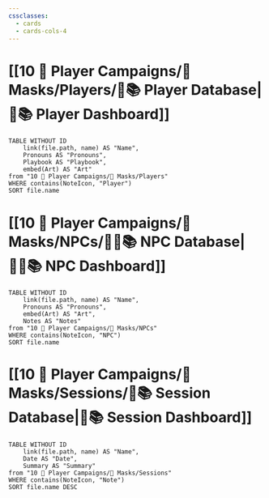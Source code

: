 ```yaml
---
cssclasses:
  - cards
  - cards-cols-4
---
```


# [[10 🧙 Player Campaigns/🦸 Masks/Players/🧙📚 Player Database|🧙📚 Player Dashboard]]
```dataview
TABLE WITHOUT ID 
	link(file.path, name) AS "Name", 
	Pronouns AS "Pronouns",
	Playbook AS "Playbook",
	embed(Art) AS "Art"
from "10 🧙 Player Campaigns/🦸 Masks/Players"
WHERE contains(NoteIcon, "Player")
SORT file.name
```

# [[10 🧙 Player Campaigns/🦸 Masks/NPCs/👨‍🌾📚 NPC Database|👨‍🌾📚 NPC Dashboard]]
```dataview
TABLE WITHOUT ID 
	link(file.path, name) AS "Name", 
	Pronouns AS "Pronouns",
	embed(Art) AS "Art",
	Notes AS "Notes"
from "10 🧙 Player Campaigns/🦸 Masks/NPCs"
WHERE contains(NoteIcon, "NPC")
SORT file.name
```

# [[10 🧙 Player Campaigns/🦸 Masks/Sessions/🧻📚 Session Database|🧻📚 Session Dashboard]]
```dataview
TABLE WITHOUT ID 
	link(file.path, name) AS "Name", 
	Date AS "Date",
	Summary AS "Summary"
from "10 🧙 Player Campaigns/🦸 Masks/Sessions"
WHERE contains(NoteIcon, "Note")
SORT file.name DESC
```
